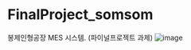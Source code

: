 # FinalProject_somsom
봉제인형공장 MES 시스템. (파이널프로젝트 과제)
![image](https://github.com/heiioworid040/FinalProject_somsom/assets/124132211/f6606864-e56e-4090-b2e5-3d10039d02c7)
